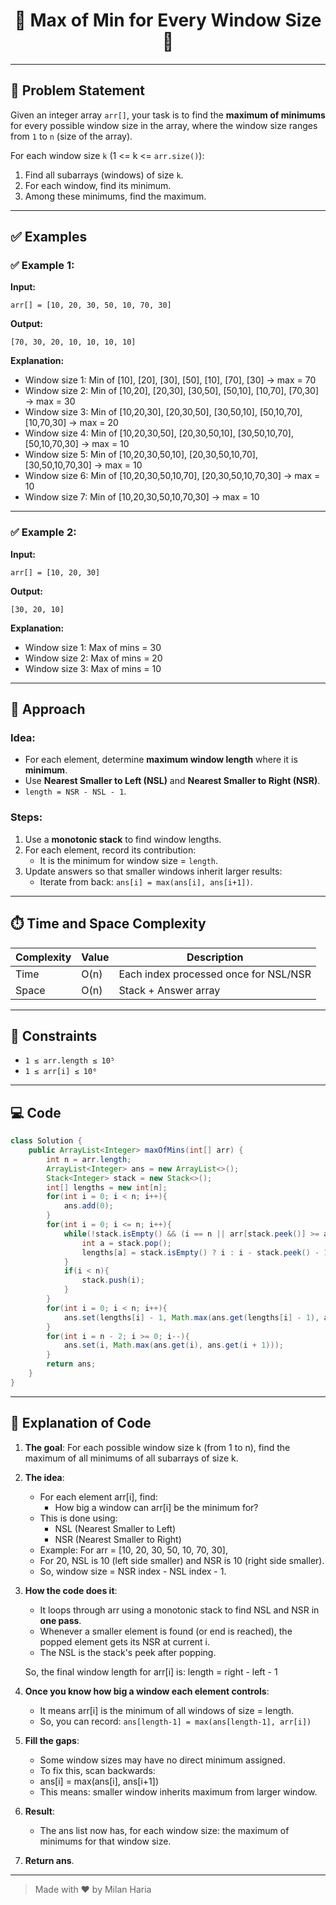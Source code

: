 <h1 align="center">📏 Max of Min for Every Window Size 📏</h1>

---

## 📝 Problem Statement

Given an integer array `arr[]`, your task is to find the **maximum of minimums** for every possible window size in the array, where the window size ranges from `1` to `n` (size of the array).

For each window size `k` (1 <= k <= `arr.size()`):
1. Find all subarrays (windows) of size `k`.
2. For each window, find its minimum.
3. Among these minimums, find the maximum.

---

## ✅ Examples

### ✅ Example 1:
**Input:**  
```
arr[] = [10, 20, 30, 50, 10, 70, 30]
```

**Output:**  
```
[70, 30, 20, 10, 10, 10, 10]
```

**Explanation:**  
- Window size 1: Min of [10], [20], [30], [50], [10], [70], [30] → max = 70
- Window size 2: Min of [10,20], [20,30], [30,50], [50,10], [10,70], [70,30] → max = 30
- Window size 3: Min of [10,20,30], [20,30,50], [30,50,10], [50,10,70], [10,70,30] → max = 20  
- Window size 4: Min of [10,20,30,50], [20,30,50,10], [30,50,10,70], [50,10,70,30] → max = 10  
- Window size 5: Min of [10,20,30,50,10], [20,30,50,10,70], [30,50,10,70,30] → max = 10  
- Window size 6: Min of [10,20,30,50,10,70], [20,30,50,10,70,30] → max = 10  
- Window size 7: Min of [10,20,30,50,10,70,30] → max = 10 

---

### ✅ Example 2:
**Input:**  
```
arr[] = [10, 20, 30]
```

**Output:**  
```
[30, 20, 10]
```

**Explanation:**  
- Window size 1: Max of mins = 30
- Window size 2: Max of mins = 20
- Window size 3: Max of mins = 10

---

## 🧠 Approach

### Idea:
- For each element, determine **maximum window length** where it is **minimum**.
- Use **Nearest Smaller to Left (NSL)** and **Nearest Smaller to Right (NSR)**.
- `length = NSR - NSL - 1`.

### Steps:
1. Use a **monotonic stack** to find window lengths.
2. For each element, record its contribution:  
   - It is the minimum for window size = `length`.
3. Update answers so that smaller windows inherit larger results:
   - Iterate from back: `ans[i] = max(ans[i], ans[i+1])`.

---

## ⏱️ Time and Space Complexity

| Complexity | Value | Description                              |
|------------|-------|------------------------------------------|
| Time       | O(n)  | Each index processed once for NSL/NSR    |
| Space      | O(n)  | Stack + Answer array                     |

---

## 🎯 Constraints

- `1 ≤ arr.length ≤ 10⁵`
- `1 ≤ arr[i] ≤ 10⁶`

---

## 💻 Code

```java
class Solution {
    public ArrayList<Integer> maxOfMins(int[] arr) {
        int n = arr.length;
        ArrayList<Integer> ans = new ArrayList<>();
        Stack<Integer> stack = new Stack<>();
        int[] lengths = new int[n];
        for(int i = 0; i < n; i++){
            ans.add(0);
        }
        for(int i = 0; i <= n; i++){
            while(!stack.isEmpty() && (i == n || arr[stack.peek()] >= arr[i])){
                int a = stack.pop();
                lengths[a] = stack.isEmpty() ? i : i - stack.peek() - 1;
            }
            if(i < n){
                stack.push(i);
            }
        }
        for(int i = 0; i < n; i++){
            ans.set(lengths[i] - 1, Math.max(ans.get(lengths[i] - 1), arr[i]));
        }
        for(int i = n - 2; i >= 0; i--){
            ans.set(i, Math.max(ans.get(i), ans.get(i + 1)));
        }
        return ans;
    }
}
```

---

## 📝 Explanation of Code

1. **The goal**: For each possible window size k (from 1 to n), find the maximum of all minimums of all subarrays of size k.

2. **The idea**:
    - For each element arr[i], find:
        - How big a window can arr[i] be the minimum for?
    - This is done using:
        - NSL (Nearest Smaller to Left)
        - NSR (Nearest Smaller to Right)
    - Example:
    For arr = [10, 20, 30, 50, 10, 70, 30],
   - For 20, NSL is 10 (left side smaller) and NSR is 10 (right side smaller).
   - So, window size = NSR index - NSL index - 1.

3. **How the code does it**:
    - It loops through arr using a monotonic stack to find NSL and NSR in **one pass**.
    - Whenever a smaller element is found (or end is reached), the popped element gets its NSR at current i.
    - The NSL is the stack's peek after popping.

   So, the final window length for arr[i] is:
     length = right - left - 1

4. **Once you know how big a window each element controls**:
    - It means arr[i] is the minimum of all windows of size = length.
    - So, you can record: `ans[length-1] = max(ans[length-1], arr[i])`

5. **Fill the gaps**:
    - Some window sizes may have no direct minimum assigned.
    - To fix this, scan backwards:
    - ans[i] = max(ans[i], ans[i+1])
    - This means: smaller window inherits maximum from larger window.

6. **Result**:
    - The ans list now has, for each window size: the maximum of minimums for that window size.

7. **Return ans**.

---

> Made with ❤️ by Milan Haria
